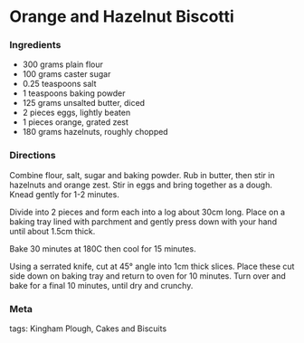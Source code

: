 # Orange and Hazelnut Biscotti

### Ingredients
 * 300 grams plain flour
 * 100 grams caster sugar
 * 0.25 teaspoons salt
 * 1 teaspoons baking powder
 * 125 grams unsalted butter, diced
 * 2 pieces eggs, lightly beaten
 * 1 pieces orange, grated zest
 * 180 grams hazelnuts, roughly chopped

### Directions

Combine flour, salt, sugar and baking powder.  Rub in butter, then stir in hazelnuts and orange zest.  Stir in eggs and bring together as a dough.  Knead gently for 1-2 minutes.

Divide into 2 pieces and form each into a log about 30cm long.  Place on a baking tray lined with parchment and gently press down with your hand until about 1.5cm thick.

Bake 30 minutes at 180C then cool for 15 minutes.

Using a serrated knife, cut at 45° angle into 1cm thick slices.  Place these cut side down on baking tray and return to oven for 10 minutes.  Turn over and bake for a final 10 minutes, until dry and crunchy.

### Meta

tags: Kingham Plough, Cakes and Biscuits

